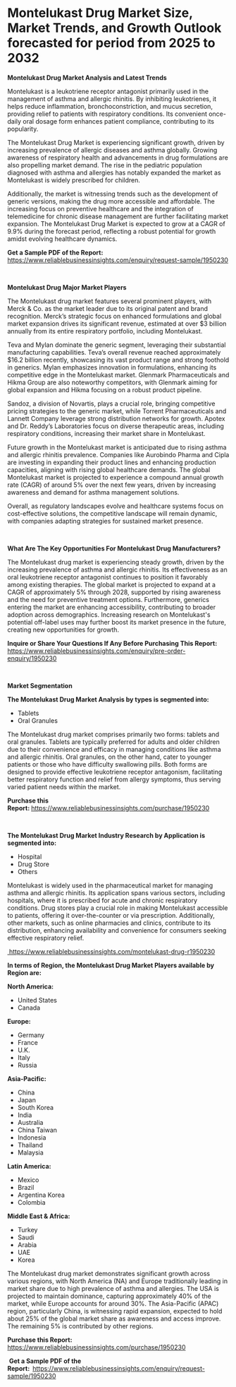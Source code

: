 <p><h1>Montelukast Drug Market Size, Market Trends, and Growth Outlook forecasted for period from 2025 to 2032</h1></p><p><strong>Montelukast Drug Market Analysis and Latest Trends</strong></p>
<p><p>Montelukast is a leukotriene receptor antagonist primarily used in the management of asthma and allergic rhinitis. By inhibiting leukotrienes, it helps reduce inflammation, bronchoconstriction, and mucus secretion, providing relief to patients with respiratory conditions. Its convenient once-daily oral dosage form enhances patient compliance, contributing to its popularity. </p><p>The Montelukast Drug Market is experiencing significant growth, driven by increasing prevalence of allergic diseases and asthma globally. Growing awareness of respiratory health and advancements in drug formulations are also propelling market demand. The rise in the pediatric population diagnosed with asthma and allergies has notably expanded the market as Montelukast is widely prescribed for children. </p><p>Additionally, the market is witnessing trends such as the development of generic versions, making the drug more accessible and affordable. The increasing focus on preventive healthcare and the integration of telemedicine for chronic disease management are further facilitating market expansion. The Montelukast Drug Market is expected to grow at a CAGR of 9.9% during the forecast period, reflecting a robust potential for growth amidst evolving healthcare dynamics.</p></p>
<p><strong>Get a Sample PDF of the Report:&nbsp;</strong> <a href="https://www.reliablebusinessinsights.com/enquiry/request-sample/1950230?utm_campaign=62&utm_medium=2&utm_source=Github&utm_content=ia&utm_term=19042025&utm_id=montelukast-drug">https://www.reliablebusinessinsights.com/enquiry/request-sample/1950230</a></p>
<p>&nbsp;</p>
<p><strong>Montelukast Drug Major Market Players</strong></p>
<p><p>The Montelukast drug market features several prominent players, with Merck & Co. as the market leader due to its original patent and brand recognition. Merck’s strategic focus on enhanced formulations and global market expansion drives its significant revenue, estimated at over $3 billion annually from its entire respiratory portfolio, including Montelukast.</p><p>Teva and Mylan dominate the generic segment, leveraging their substantial manufacturing capabilities. Teva’s overall revenue reached approximately $16.2 billion recently, showcasing its vast product range and strong foothold in generics. Mylan emphasizes innovation in formulations, enhancing its competitive edge in the Montelukast market. Glenmark Pharmaceuticals and Hikma Group are also noteworthy competitors, with Glenmark aiming for global expansion and Hikma focusing on a robust product pipeline.</p><p>Sandoz, a division of Novartis, plays a crucial role, bringing competitive pricing strategies to the generic market, while Torrent Pharmaceuticals and Lannett Company leverage strong distribution networks for growth. Apotex and Dr. Reddy’s Laboratories focus on diverse therapeutic areas, including respiratory conditions, increasing their market share in Montelukast.</p><p>Future growth in the Montelukast market is anticipated due to rising asthma and allergic rhinitis prevalence. Companies like Aurobindo Pharma and Cipla are investing in expanding their product lines and enhancing production capacities, aligning with rising global healthcare demands. The global Montelukast market is projected to experience a compound annual growth rate (CAGR) of around 5% over the next few years, driven by increasing awareness and demand for asthma management solutions.</p><p>Overall, as regulatory landscapes evolve and healthcare systems focus on cost-effective solutions, the competitive landscape will remain dynamic, with companies adapting strategies for sustained market presence.</p></p>
<p>&nbsp;</p>
<p><strong>What Are The Key Opportunities For Montelukast Drug Manufacturers?</strong></p>
<p><p>The Montelukast drug market is experiencing steady growth, driven by the increasing prevalence of asthma and allergic rhinitis. Its effectiveness as an oral leukotriene receptor antagonist continues to position it favorably among existing therapies. The global market is projected to expand at a CAGR of approximately 5% through 2028, supported by rising awareness and the need for preventive treatment options. Furthermore, generics entering the market are enhancing accessibility, contributing to broader adoption across demographics. Increasing research on Montelukast's potential off-label uses may further boost its market presence in the future, creating new opportunities for growth.</p></p>
<p><strong>Inquire or Share Your Questions If Any Before Purchasing This Report:</strong> <a href="https://www.reliablebusinessinsights.com/enquiry/pre-order-enquiry/1950230?utm_campaign=62&utm_medium=2&utm_source=Github&utm_content=ia&utm_term=19042025&utm_id=montelukast-drug">https://www.reliablebusinessinsights.com/enquiry/pre-order-enquiry/1950230</a></p>
<p>&nbsp;</p>
<p><strong>Market Segmentation</strong></p>
<p><strong>The Montelukast Drug Market Analysis by types is segmented into:</strong></p>
<p><ul><li>Tablets</li><li>Oral Granules</li></ul></p>
<p><p>The Montelukast drug market comprises primarily two forms: tablets and oral granules. Tablets are typically preferred for adults and older children due to their convenience and efficacy in managing conditions like asthma and allergic rhinitis. Oral granules, on the other hand, cater to younger patients or those who have difficulty swallowing pills. Both forms are designed to provide effective leukotriene receptor antagonism, facilitating better respiratory function and relief from allergy symptoms, thus serving varied patient needs within the market.</p></p>
<p><strong>Purchase this Report:&nbsp;</strong><a href="https://www.reliablebusinessinsights.com/purchase/1950230?utm_campaign=62&utm_medium=2&utm_source=Github&utm_content=ia&utm_term=19042025&utm_id=montelukast-drug">https://www.reliablebusinessinsights.com/purchase/1950230</a></p>
<p>&nbsp;</p>
<p><strong>The Montelukast Drug Market Industry Research by Application is segmented into:</strong></p>
<p><ul><li>Hospital</li><li>Drug Store</li><li>Others</li></ul></p>
<p><p>Montelukast is widely used in the pharmaceutical market for managing asthma and allergic rhinitis. Its application spans various sectors, including hospitals, where it is prescribed for acute and chronic respiratory conditions. Drug stores play a crucial role in making Montelukast accessible to patients, offering it over-the-counter or via prescription. Additionally, other markets, such as online pharmacies and clinics, contribute to its distribution, enhancing availability and convenience for consumers seeking effective respiratory relief.</p></p>
<p><a href="https://www.reliablebusinessinsights.com/montelukast-drug-r1950230?utm_campaign=62&utm_medium=2&utm_source=Github&utm_content=ia&utm_term=19042025&utm_id=montelukast-drug">&nbsp;https://www.reliablebusinessinsights.com/montelukast-drug-r1950230</a></p>
<p><strong>In terms of Region, the Montelukast Drug Market Players available by Region are:</strong></p>
<p>
    <p> <strong> North America: </strong>
        <ul>
            <li>United States</li>
            <li>Canada</li>
        </ul>
        </p> 
    <p> <strong> Europe: </strong>
        <ul>
            <li>Germany</li>
            <li>France</li>
            <li>U.K.</li>
            <li>Italy</li>
            <li>Russia</li>
        </ul>
        </p> 
    <p> <strong> Asia-Pacific: </strong>
        <ul>
            <li>China</li>
            <li>Japan</li>
            <li>South Korea</li>
            <li>India</li>
            <li>Australia</li>
            <li>China Taiwan</li>
            <li>Indonesia</li>
            <li>Thailand</li>
            <li>Malaysia</li>
        </ul>
        </p> 
    <p> <strong> Latin America: </strong>
        <ul>
            <li>Mexico</li>
            <li>Brazil</li>
            <li>Argentina Korea</li>
            <li>Colombia</li>
        </ul>
        </p> 
    <p> <strong> Middle East & Africa: </strong>
        <ul>
            <li>Turkey</li>
            <li>Saudi</li>
            <li>Arabia</li>
            <li>UAE</li>
            <li>Korea</li>
        </ul>
    </p>
    </p>
<p><p>The Montelukast drug market demonstrates significant growth across various regions, with North America (NA) and Europe traditionally leading in market share due to high prevalence of asthma and allergies. The USA is projected to maintain dominance, capturing approximately 40% of the market, while Europe accounts for around 30%. The Asia-Pacific (APAC) region, particularly China, is witnessing rapid expansion, expected to hold about 25% of the global market share as awareness and access improve. The remaining 5% is contributed by other regions.</p></p>
<p><strong>Purchase this Report: </strong><a href="https://www.reliablebusinessinsights.com/purchase/1950230?utm_campaign=62&utm_medium=2&utm_source=Github&utm_content=ia&utm_term=19042025&utm_id=montelukast-drug">https://www.reliablebusinessinsights.com/purchase/1950230</a></p>
<p>&nbsp;<strong>Get a Sample PDF of the Report:&nbsp;&nbsp;</strong><a href="https://www.reliablebusinessinsights.com/enquiry/request-sample/1950230?utm_campaign=62&utm_medium=2&utm_source=Github&utm_content=ia&utm_term=19042025&utm_id=montelukast-drug">https://www.reliablebusinessinsights.com/enquiry/request-sample/1950230</a></p>
<p><strong></strong></p>
<p><p></p><p></p><p></p></p>